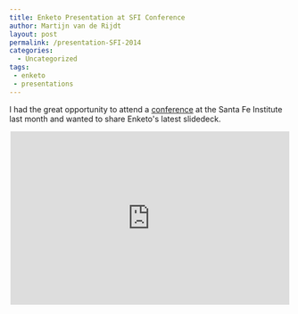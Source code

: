 ```yaml
---
title: Enketo Presentation at SFI Conference
author: Martijn van de Rijdt
layout: post
permalink: /presentation-SFI-2014
categories:
  - Uncategorized
tags:
 - enketo
 - presentations
---
```


I had the great opportunity to attend a [conference](http://www.santafe.edu/gevent/detail/science/1773/) at the Santa Fe Institute last month and wanted to share Enketo's latest slidedeck.

<iframe src="https://docs.google.com/presentation/d/1vd946ORSB15IlPc9E8q6gm_5nx_oq8GfqvlrwYPi840/embed?start=false&loop=false&delayms=3000" frameborder="0" allowfullscreen="true" mozallowfullscreen="true" webkitallowfullscreen="true" style="min-width: 500px; min-height: 311px; margin: 0 auto; display: block;"></iframe>
